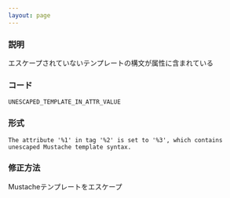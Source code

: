 ```yaml
---
layout: page
---
```


### 説明

エスケープされていないテンプレートの構文が属性に含まれている

### コード

    UNESCAPED_TEMPLATE_IN_ATTR_VALUE

### 形式

    The attribute '%1' in tag '%2' is set to '%3', which contains unescaped Mustache template syntax.

### 修正方法

Mustacheテンプレートをエスケープ
